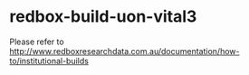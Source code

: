 redbox-build-uon-vital3
=======================

Please refer to http://www.redboxresearchdata.com.au/documentation/how-to/institutional-builds
